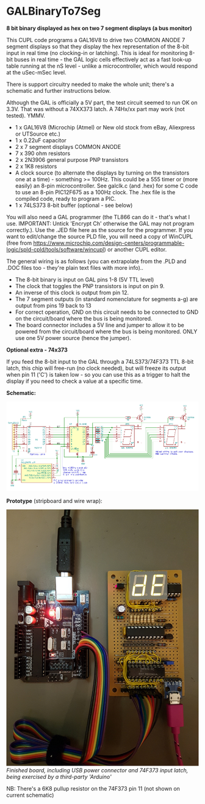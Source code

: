 # GALBinaryTo7Seg
**8 bit binary displayed as hex on two 7 segment displays (a bus monitor)**

This CUPL code programs a GAL16V8 to drive two COMMON ANODE 7 segment displays so that they display the hex representation of the 8-bit input in real time (no clocking-in or latching). This is ideal for monitoring 8-bit buses in real time - the GAL logic cells effectively act as a fast look-up table running at the nS level - unlike a microcontroller, which would respond at the uSec-mSec level. 

There is support circuitry needed to make the whole unit; there's a schematic and further instructions below.

Although the GAL is officially a 5V part, the test circuit seemed to run OK on 3.3V. That was without a 74XX373 latch. A 74Hx/xx part may work (not tested). YMMV.

* 1 x GAL16V8 (Microchip (Atmel) or New old stock from eBay, Aliexpress or UTSource etc.)
* 1 x 0.22uF capacitor
* 2 x 7 segment displays COMMON ANODE
* 7 x 390 ohm resistors
* 2 x 2N3906 general purpose PNP transistors
* 2 x 1K8 resistors
* A clock source (to alternate the displays by turning on the transistors one at a time) - something >= 100Hz. This could be a 555 timer or (more easily) an 8-pin microcontroller. See galclk.c (and .hex) for some C code to use an 8-pin PIC12F675 as a 100Hz clock. The .hex file is the compiled code, ready to program a PIC.
* 1 x 74LS373 8-bit buffer (optional - see below)

You will also need a GAL programmer (the TL866 can do it - that's what I use. IMPORTANT: Untick 'Encrypt Ch' otherwise the GAL may not program correctly.). Use the .JED file here as the source for the programmer. If you want to edit/change the source PLD file, you will need a copy of WinCUPL (free from https://www.microchip.com/design-centers/programmable-logic/spld-cpld/tools/software/wincupl) or another CUPL editor.

The general wiring is as follows (you can extrapolate from the .PLD and .DOC files too - they're plain text files with more info)..

* The 8-bit binary is input on GAL pins 1-8 (5V TTL level)
* The clock that toggles the PNP transistors is input on pin 9. 
* An inverse of this clock is output from pin 12.
* The 7 segment outputs (in standard nomenclature for segments a-g) are output from pins 19 back to 13
* For correct operation, GND on this circuit needs to be connected to GND on the circuit/board where the bus is being monitored.
* The board connector includes a 5V line and jumper to allow it to be powered from the circuit/board where the bus is being monitored. ONLY use one 5V power source (hence the jumper).

**Optional extra - 74x373**

If you feed the 8-bit input to the GAL through a 74LS373/74F373 TTL 8-bit latch, this chip will free-run (no clock needed), but will freeze its output when pin 11 ('C') is taken low - so you can use this as a trigger to halt the display if you need to check a value at a specific time.

**Schematic:**

![Image](gal-7seg.png)

**Prototype** (stripboard and wire wrap):

![Image](bin2x7segboard2.jpg)
*Finished board, including USB power connector and 74F373 input latch, being exercised by a third-party 'Arduino'*

NB: There's a 6K8 pullup resistor on the 74F373 pin 11 (not shown on current schematic)
